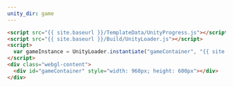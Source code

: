 ```yaml
---
unity_dir: game
---
```

```html
<script src="{{ site.baseurl }}/TemplateData/UnityProgress.js"></script>  
<script src="{{ site.baseurl }}/Build/UnityLoader.js"></script>
<script>
  var gameInstance = UnityLoader.instantiate("gameContainer", "{{ site.baseurl}}/Build/builds.json",{onProgress: UnityProgress});  
</script>
<div class="webgl-content">
  <div id="gameContainer" style="width: 960px; height: 600px"></div>
</div>
```
<script src="{{ site.baseurl }}/TemplateData/UnityProgress.js"></script>  
<script src="{{ site.baseurl }}/Build/UnityLoader.js"></script>
<script>
  var gameInstance = UnityLoader.instantiate("gameContainer", "{{ site.baseurl}}/Build/builds.json",{onProgress: UnityProgress});  
</script>
<div class="webgl-content">
  <div id="gameContainer" style="width: 960px; height: 600px"></div>
</div>

